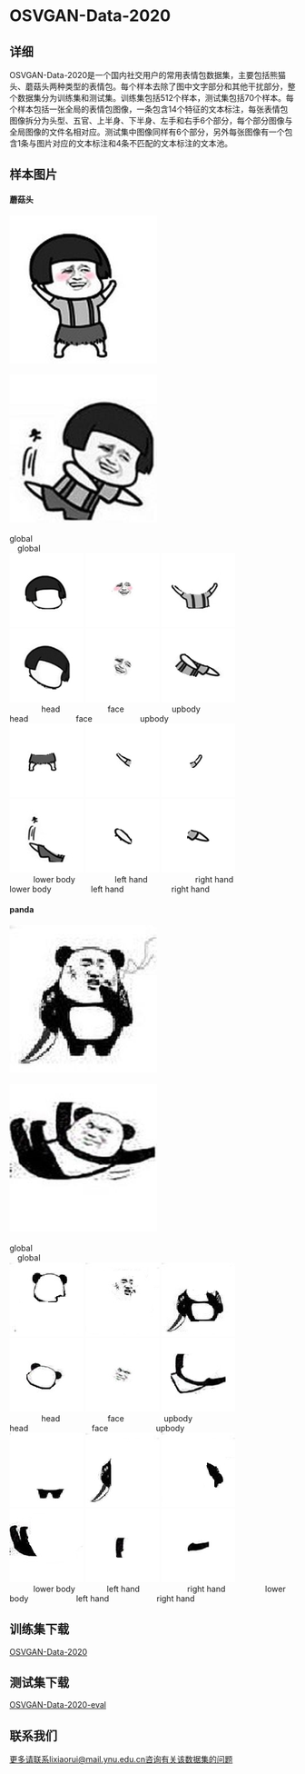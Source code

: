 # OSVGAN-Data-2020
## 详细
OSVGAN-Data-2020是一个国内社交用户的常用表情包数据集，主要包括熊猫头、蘑菇头两种类型的表情包。每个样本去除了图中文字部分和其他干扰部分，整个数据集分为训练集和测试集。训练集包括512个样本，测试集包括70个样本。每个样本包括一张全局的表情包图像，一条包含14个特征的文本标注，每张表情包图像拆分为头型、五官、上半身、下半身、左手和右手6个部分，每个部分图像与全局图像的文件名相对应。测试集中图像同样有6个部分，另外每张图像有一个包含1条与图片对应的文本标注和4条不匹配的文本标注的文本池。
## 样本图片
#### 蘑菇头
![Image text](https://github.com/flyingsheepbin/OSVGAN/blob/main/images/453_global.jpg)&emsp;&emsp;&emsp;&emsp;&emsp;&emsp;&emsp;&emsp;&emsp;&emsp;&emsp;&emsp;&emsp;&emsp;&emsp;&emsp;&emsp;&emsp;![Image text](https://github.com/flyingsheepbin/OSVGAN/blob/main/images/026_global.jpg)   
&emsp;&emsp;&emsp;&emsp;&emsp;&emsp;global&emsp;&emsp;&emsp;&emsp;&emsp;&emsp;&emsp;&emsp;&emsp;&emsp;&emsp;&emsp;&emsp;&emsp;&emsp;&emsp;&emsp;&emsp;&emsp;&emsp;&emsp;&emsp;&emsp;&emsp;&emsp;&emsp;&emsp;&emsp;&emsp;&emsp;&emsp;&emsp;&emsp;&emsp;global  
![Image text](https://github.com/flyingsheepbin/OSVGAN/blob/main/images/453_head.jpg)  ![Image text](https://github.com/flyingsheepbin/OSVGAN/blob/main/images/453_face.jpg)  ![Image text](https://github.com/flyingsheepbin/OSVGAN/blob/main/images/453_upbody.jpg)&emsp;&emsp;&emsp;&emsp;&emsp;&emsp;![Image text](https://github.com/flyingsheepbin/OSVGAN/blob/main/images/026_head.jpg)  ![Image text](https://github.com/flyingsheepbin/OSVGAN/blob/main/images/026_face.jpg)  ![Image text](https://github.com/flyingsheepbin/OSVGAN/blob/main/images/026_upbody.jpg)  
&emsp;&emsp;&emsp;&emsp;head&emsp;&emsp;&emsp;&emsp;&emsp;&emsp;face&emsp;&emsp;&emsp;&emsp;&emsp;&emsp;upbody&emsp;&emsp;&emsp;&emsp;&emsp;&emsp;&emsp;&emsp;&emsp;&emsp;head&emsp;&emsp;&emsp;&emsp;&emsp;&emsp;face&emsp;&emsp;&emsp;&emsp;&emsp;&emsp;upbody  
![Image text](https://github.com/flyingsheepbin/OSVGAN/blob/main/images/453_downbody.jpg)  ![Image text](https://github.com/flyingsheepbin/OSVGAN/blob/main/images/453_lefthand.jpg)  ![Image text](https://github.com/flyingsheepbin/OSVGAN/blob/main/images/453_righthand.jpg)&emsp;&emsp;&emsp;&emsp;&emsp;&emsp;![Image text](https://github.com/flyingsheepbin/OSVGAN/blob/main/images/026_downbody.jpg)  ![Image text](https://github.com/flyingsheepbin/OSVGAN/blob/main/images/026_lefthand.jpg)  ![Image text](https://github.com/flyingsheepbin/OSVGAN/blob/main/images/026_righthand.jpg)  
&emsp;&emsp;&emsp;lower body&emsp;&emsp;&emsp;&emsp;&emsp;left hand&emsp;&emsp;&emsp;&emsp;&emsp;&emsp;right hand&emsp;&emsp;&emsp;&emsp;&emsp;&emsp;lower body&emsp;&emsp;&emsp;&emsp;&emsp;left hand&emsp;&emsp;&emsp;&emsp;&emsp;&emsp;right hand     
#### panda 
![Image text](https://github.com/flyingsheepbin/OSVGAN/blob/main/images/110_global.jpg)&emsp;&emsp;&emsp;&emsp;&emsp;&emsp;&emsp;&emsp;&emsp;&emsp;&emsp;&emsp;&emsp;&emsp;&emsp;&emsp;&emsp;&emsp;![Image text](https://github.com/flyingsheepbin/OSVGAN/blob/main/images/319_global.jpg)  
&emsp;&emsp;&emsp;&emsp;&emsp;&emsp;global&emsp;&emsp;&emsp;&emsp;&emsp;&emsp;&emsp;&emsp;&emsp;&emsp;&emsp;&emsp;&emsp;&emsp;&emsp;&emsp;&emsp;&emsp;&emsp;&emsp;&emsp;&emsp;&emsp;&emsp;&emsp;&emsp;&emsp;&emsp;&emsp;&emsp;&emsp;&emsp;&emsp;&emsp;global  
![Image text](https://github.com/flyingsheepbin/OSVGAN/blob/main/images/110_head.jpg)  ![Image text](https://github.com/flyingsheepbin/OSVGAN/blob/main/images/110_face.jpg)  ![Image text](https://github.com/flyingsheepbin/OSVGAN/blob/main/images/110_upbody.jpg)&emsp;&emsp;&emsp;&emsp;&emsp;&emsp;![Image text](https://github.com/flyingsheepbin/OSVGAN/blob/main/images/319_head.jpg)  ![Image text](https://github.com/flyingsheepbin/OSVGAN/blob/main/images/319_face.jpg)  ![Image text](https://github.com/flyingsheepbin/OSVGAN/blob/main/images/319_upbody.jpg)  
&emsp;&emsp;&emsp;&emsp;head&emsp;&emsp;&emsp;&emsp;&emsp;&emsp;face&emsp;&emsp;&emsp;&emsp;&emsp;upbody&emsp;&emsp;&emsp;&emsp;&emsp;&emsp;&emsp;&emsp;&emsp;head&emsp;&emsp;&emsp;&emsp;&emsp;&emsp;&emsp;&emsp;face&emsp;&emsp;&emsp;&emsp;&emsp;&emsp;upbody  
![Image text](https://github.com/flyingsheepbin/OSVGAN/blob/main/images/110_downbody.jpg)  ![Image text](https://github.com/flyingsheepbin/OSVGAN/blob/main/images/110_lefthand.jpg)  ![Image text](https://github.com/flyingsheepbin/OSVGAN/blob/main/images/110_righthand.jpg)&emsp;&emsp;&emsp;&emsp;&emsp;&emsp;![Image text](https://github.com/flyingsheepbin/OSVGAN/blob/main/images/319_downbody.jpg)  ![Image text](https://github.com/flyingsheepbin/OSVGAN/blob/main/images/319_lefthand.jpg)  ![Image text](https://github.com/flyingsheepbin/OSVGAN/blob/main/images/319_righthand.jpg)  
&emsp;&emsp;&emsp;lower body&emsp;&emsp;&emsp;&emsp;left hand&emsp;&emsp;&emsp;&emsp;&emsp;&emsp;right hand&emsp;&emsp;&emsp;&emsp;&emsp;lower body&emsp;&emsp;&emsp;&emsp;&emsp;&emsp;left hand&emsp;&emsp;&emsp;&emsp;&emsp;&emsp;right hand        
## 训练集下载
[OSVGAN-Data-2020](https://github.com/flyingsheepbin/OSVGAN/blob/main/MemeData-2020.rar)
## 测试集下载
[OSVGAN-Data-2020-eval](https://github.com/flyingsheepbin/OSVGAN/blob/main/MemeGAN-2020-eval.rar)
## 联系我们
更多请联系lixiaorui@mail.ynu.edu.cn咨询有关该数据集的问题
